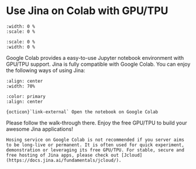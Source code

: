 # Use Jina on Colab with GPU/TPU

```{figure} https://docs.jina.ai/_images/jina-on-colab.png
:width: 0 %
:scale: 0 %
```

```{figure} jina-on-colab.png
:scale: 0 %
:width: 0 %
```

Google Colab provides a easy-to-use Jupyter notebook environment with GPU/TPU support. Jina is fully compatible with Google Colab. You can enjoy the following ways of using Jina:

```{figure} jina-on-colab.svg
:align: center
:width: 70%
```


```{button-link} https://colab.research.google.com/github/jina-ai/jina/blob/master/docs/Using_Jina_on_Colab.ipynb
:color: primary
:align: center

{octicon}`link-external` Open the notebook on Google Colab 
```

Please follow the walk-through there. Enjoy the free GPU/TPU to build your awesome Jina applications!


```{tip}
Hosing service on Google Colab is not recommended if you server aims to be long-live or permanent. It is often used for quick experiment, demonstration or leveraging its free GPU/TPU. For stable, secure and free hosting of Jina apps, please check out [Jcloud](https://docs.jina.ai/fundamentals/jcloud/).
```
